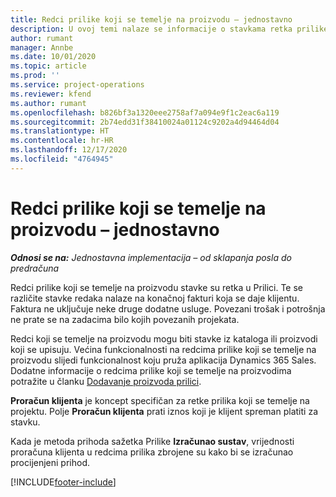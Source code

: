 ```yaml
---
title: Redci prilike koji se temelje na proizvodu – jednostavno
description: U ovoj temi nalaze se informacije o stavkama retka prilike koji se temelji na proizvodu u aplikaciji Project Operations.
author: rumant
manager: Annbe
ms.date: 10/01/2020
ms.topic: article
ms.prod: ''
ms.service: project-operations
ms.reviewer: kfend
ms.author: rumant
ms.openlocfilehash: b826bf3a1320eee2758af7a094e9f1c2eac6a119
ms.sourcegitcommit: 2b74edd31f38410024a01124c9202a4d94464d04
ms.translationtype: HT
ms.contentlocale: hr-HR
ms.lasthandoff: 12/17/2020
ms.locfileid: "4764945"
---
```

# <a name="product-based-opportunity-lines---lite"></a>Redci prilike koji se temelje na proizvodu – jednostavno

_**Odnosi se na:** Jednostavna implementacija – od sklapanja posla do predračuna_

Redci prilike koji se temelje na proizvodu stavke su retka u Prilici. Te se različite stavke redaka nalaze na konačnoj fakturi koja se daje klijentu. Faktura ne uključuje neke druge dodatne usluge. Povezani trošak i potrošnja ne prate se na zadacima bilo kojih povezanih projekata.

Redci koji se temelje na proizvodu mogu biti stavke iz kataloga ili proizvodi koji se upisuju. Većina funkcionalnosti na redcima prilike koji se temelje na proizvodu slijedi funkcionalnost koju pruža aplikacija Dynamics 365 Sales. Dodatne informacije o redcima prilike koji se temelje na proizvodima potražite u članku [Dodavanje proizvoda prilici](https://docs.microsoft.com/dynamics365/sales-enterprise/add-products-opportunity).

**Proračun klijenta** je koncept specifičan za retke prilika koji se temelje na projektu. Polje **Proračun klijenta** prati iznos koji je klijent spreman platiti za stavku.

Kada je metoda prihoda sažetka Prilike **Izračunao sustav**, vrijednosti proračuna klijenta u redcima prilika zbrojene su kako bi se izračunao procijenjeni prihod. 



[!INCLUDE[footer-include](../../includes/footer-banner.md)]